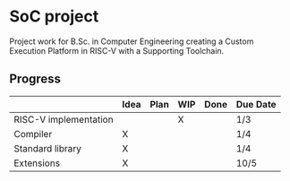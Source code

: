 # SoC project
Project work for B.Sc. in Computer Engineering creating a Custom Execution Platform in RISC-V with a Supporting Toolchain.

## Progress

|                       | Idea | Plan | WIP | Done | Due Date |
|-----------------------|------|------|-----|------|----------|
| RISC-V implementation |      |      | X   |      | 1/3      |
| Compiler              | X    |      |     |      | 1/4      |
| Standard library      | X    |      |     |      | 1/4      |
| Extensions            | X    |      |     |      | 10/5     |
